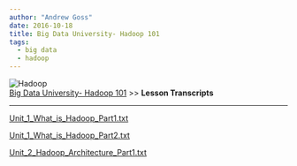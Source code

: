 ```yaml
---
author: "Andrew Goss"
date: 2016-10-18
title: Big Data University- Hadoop 101
tags:
  - big data
  - hadoop
---
```

![Hadoop](/img/post/hadoop.png "Hadoop")<br>
<a href="/2016/big-data-university--hadoop-101/">Big Data University- Hadoop 101</a> >> <b>Lesson Transcripts</b><br>
<hr>
<a href="/content/big_data_university_hadoop_101/Unit_1_What_is_Hadoop_Part1.txt" download>Unit_1_What_is_Hadoop_Part1.txt</a>

<a href="/content/big_data_university_hadoop_101/Unit_1_What_is_Hadoop_Part2.txt" download>Unit_1_What_is_Hadoop_Part2.txt</a>

<a href="/content/big_data_university_hadoop_101/Unit_2_Hadoop_Architecture_Part1.txt" download>Unit_2_Hadoop_Architecture_Part1.txt</a>